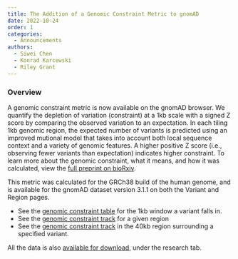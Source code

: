 ```yaml
---
title: The Addition of a Genomic Constraint Metric to gnomAD
date: 2022-10-24
order: 1
categories:
  - Announcements
authors:
  - Siwei Chen
  - Konrad Karcewski
  - Riley Grant
---
```

### Overview

A genomic constraint metric is now available on the gnomAD browser. We quantify the depletion of variation (constraint) at a 1kb scale with a signed Z score by comparing the observed variation to an expectation. In each tiling 1kb genomic region, the expected number of variants is predicted using an improved mutional model that takes into account both local sequence context and a variety of genomic features. A higher positive Z score (i.e., observing fewer variants than expectation) indicates higher constraint. To learn more about the genomic constraint, what it means, and how it was calculated, view the [full preprint on bioRxiv](https://www.biorxiv.org/content/10.1101/2022.03.20.485034v2).

This metric was calculated for the GRCh38 build of the human genome, and is available for the gnomAD dataset version 3.1.1 on both the Variant and Region pages.

* See the [genomic constraint table](http://gnomad.broadinstitute.org/variant/1-55040049-G-A?dataset=gnomad_r3) for the 1kb window a variant falls in.
* See the [genomic constraint track](http://gnomad.broadinstitute.org/region/1-55039447-55064852?dataset=gnomad_r3) for a given region
* See the [genomic constraint track](http://gnomad.broadinstitute.org/region/1-55020049-55060049?variant=1-55040049-G-A&dataset=gnomad_r3) in the 40kb region surrounding a specified variant.

All the data is also [available for download](http://gnomad.broadinstitute.org/downloads), under the research tab.
